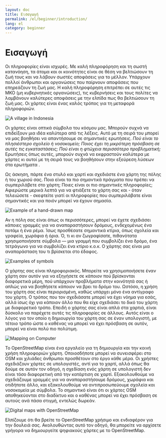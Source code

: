 ```yaml
---
layout: doc
title: Εισαγωγή
permalink: /el/beginner/introduction/
lang: el
category: beginner
---
```


Εισαγωγή
============


Οι πληροφορίες είναι ισχυρές. Με καλή πληροφόρηση και τη σωστή κατανόηση, τα άτομα και οι κοινότητες είναι σε θέση να βελτιώσουν τη ζωή τους και να λάβουν σωστές αποφάσεις για το μέλλον. Υπάρχουν πολλοί άνθρωποι και οργανώσεις που παίρνουν αποφάσεις που επηρεάζουν τη ζωή μας. Η καλή πληροφόρηση επιτρέπει σε αυτές τις ΜΚΟ (μη κυβερνητικές οργανώσεις), τις κυβερνήσεις και τους πολίτες να λαμβάνουν καλύτερες αποφάσεις με την ελπίδα πως θα βελτιώσουν τη ζωή μας. Οι χάρτες είναι ένας καλός τρόπος για τη μεταφορά πληροφοριών. 

![A village in Indonesia][]

Οι χάρτες είναι οπτικά σύμβολα του κόσμου μας. Μπορούν συχνά να επιδείξουν μια ιδέα καλύτερα από τις λέξεις. Αυτό με τη σειρά του μπορεί να μας βοηθήσει να απαντήσουμε σε σημαντικές ερωτήσεις. *Πού είναι το πλησιέστερο σχολείο ή νοσοκομείο; Ποιος έχει τη μικρότερη πρόσβαση σε αυτές τις εγκαταστάσεις; Πού είναι η φτώχεια περισσότερο προβληματική;* Ερωτήσεις όπως αυτές, μπορούν συχνά να εκφραστούν καλύτερα με χάρτες κι αυτοί με τη σειρά τους να βοηθήσουν στην εξεύρεση λύσεων στα ερωτήματα . 

Ως άσκηση, πάρτε ένα στυλό και χαρτί και σχεδιάστε ένα χάρτη της πόλης ή του χωριού σας. Ποια είναι τα πιο σημαντικά πράγματα που πρέπει να συμπεριλάβετε στο χάρτη; Ποιες είναι οι πιο σημαντικές πληροφορίες; Αφιερώστε μερικά λεπτά για να φτιάξετε το χάρτη σας και - όταν τελειώσετε - σκεφτείτε γιατί οι πληροφορίες που συμπεριλάβατε είναι σημαντικές και για ποιόν μπορεί να έχουν σημασία.

![Example of a hand-drawn map][]

Αν η πόλη σας είναι όπως οι περισσότερες, μπορεί να έχετε σχεδιάσει κάποιες γραμμές για να αναπαραστήσουν δρόμους, ενδεχομένως ένα ποτάμι ή ένα ρέμα. Ίσως προσθέσατε σημαντικά κτίρια, όπως σχολεία και γραφεία, χωράφια ή όρια. Ό, τι κι αν ζωγραφίσατε, πιθανότατα χρησιμοποιήσατε σύμβολα — μια γραμμή που συμβολίζει ένα δρόμο, ένα τετράγωνο για να συμβολίζει ένα κτίριο κ.ο.κ. Ο χάρτης σας είναι μια αναπαράσταση του τι βρίσκεται στο έδαφος.

![Examples of symbols][]

Ο χάρτης σας είναι πληροφοριακός. Μπορείτε να χρησιμοποιήσετε έναν χάρτη σαν αυτόν για να εξηγήσετε σε κάποιον πού βρίσκονται διαφορετικά μέρη, πού υπάρχουν προβλήματα στην κοινότητά σας ή απλώς για να βοηθήσετε κάποιον να βρει το δρόμο του. Ωστόσο, η χρήση του χάρτη σας είναι περιορισμένη, καθώς υπάρχει μόνο ένα αντίγραφο του χάρτη. Ο τρόπος που τον σχεδιάσατε μπορεί να έχει νόημα για εσάς, αλλά ίσως όχι για κάποιον άλλο που θα είχε σχεδιάσει το δικό του χάρτη με διαφορετικό τρόπο. Επειδή ο χάρτης σας είναι απλά στα χαρτιά, είναι δύσκολο να παρέχετε αυτές τις πληροφορίες σε άλλους. Αυτός είναι ο λόγος για τον οποίο η δημιουργία του χάρτη σας σε έναν υπολογιστή, με τέτοιο τρόπο ώστε ο καθένας να μπορεί να έχει πρόσβαση σε αυτόν, μπορεί να είναι πολύ πιο πολύτιμη. 

![Mapping on Computer][]

Το OpenStreetMap είναι ένα εργαλείο για τη δημιουργία και την κοινή χρήση πληροφοριών χάρτη. Οποιοσδήποτε μπορεί να συνεισφέρει στο OSM και χιλιάδες άνθρωποι προσθέτουν στο έργο κάθε μέρα. Οι χρήστες σχεδιάζουν χάρτες σε υπολογιστές, αντί για το χαρτί, αλλά όπως θα δούμε σε αυτόν τον οδηγό, η σχεδίαση ενός χάρτη σε υπολογιστή δεν είναι τόσο διαφορετική από την κατάρτιση σε χαρτί. Εξακολουθούμε να σχεδιάζουμε γραμμές για να αναπαραστήσουμε δρόμους, χωράφια και οτιδήποτε άλλο, και εξακολουθούμε να αντιπροσωπεύουμε σχολεία και νοσοκομεία με σύμβολα. Το σημαντικό είναι ότι οι χάρτες OSM αποθηκεύονται στο διαδίκτυο και ο καθένας μπορεί να έχει πρόσβαση σε αυτούς ανά πάσα στιγμή, εντελώς δωρεάν.

![Digital maps with OpenStreetMap][]

Ελπίζουμε ότι θα βρείτε το OpenStreetMap χρήσιμο και ενδιαφέρον για την δουλειά σας. Ακολουθώντας αυτό τον οδηγό, θα μπορείτε να αρχίσετε γρήγορα να δημιουργείτε ψηφιακούς χάρτες με το OpenStreetMap.


[A village in Indonesia]: /images/beginner/village-in-indonesia.png
[Example of a hand-drawn map]: /images/beginner/hand-drawn-map.png
[Examples of symbols]: /images/beginner/examples-of-symbols.png
[Mapping on Computer]: /images/beginner/mapping-on-computer.png
[Digital maps with OpenStreetMap]: /images/beginner/digital-maps-with-osm.png